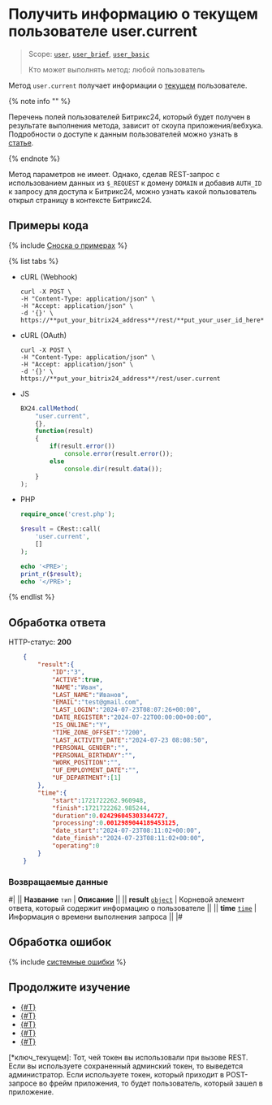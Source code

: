 # Получить информацию о текущем пользователе user.current

> Scope: [`user`](../scopes/permissions.md), [`user_brief`](../scopes/permissions.md), [`user_basic`](../scopes/permissions.md)
>
> Кто может выполнять метод: любой пользователь

Метод `user.current` получает информации о [текущем](*ключ_текущем) пользователе.

{% note info "" %}

Перечень полей пользователей Битрикс24, который будет получен в результате выполнения метода, зависит от скоупа приложения/вебхука. Подробности о доступе к данным пользователей можно узнать в [статье](index.md).

{% endnote %}

Метод параметров не имеет. Однако, сделав REST-запрос с использованием данных из `$_REQUEST` к домену `DOMAIN` и добавив `AUTH_ID` к запросу для доступа к Битрикс24, можно узнать какой пользователь открыл страницу в контексте Битрикс24.

## Примеры кода

{% include [Сноска о примерах](../../_includes/examples.md) %}

{% list tabs %}

- cURL (Webhook)

    ```curl
    curl -X POST \
    -H "Content-Type: application/json" \
    -H "Accept: application/json" \
    -d '{}' \
    https://**put_your_bitrix24_address**/rest/**put_your_user_id_here**/**put_your_webbhook_here**/user.current
    ```

- cURL (OAuth)

    ```curl
    curl -X POST \
    -H "Content-Type: application/json" \
    -H "Accept: application/json" \
    -d '{}' \
    https://**put_your_bitrix24_address**/rest/user.current
    ```

- JS

    ```js
    BX24.callMethod(
        "user.current",
        {},
        function(result)
        {
            if(result.error())
                console.error(result.error());
            else
                console.dir(result.data());
        }
    );
    ```

- PHP

    ```php
    require_once('crest.php');

    $result = CRest::call(
        'user.current',
        []
    );

    echo '<PRE>';
    print_r($result);
    echo '</PRE>';
    ```

{% endlist %}

## Обработка ответа

HTTP-статус: **200**

```json
    {
        "result":{
            "ID":"3",
            "ACTIVE":true,
            "NAME":"Иван",
            "LAST_NAME":"Иванов",
            "EMAIL":"test@gmail.com",
            "LAST_LOGIN":"2024-07-23T08:07:26+00:00",
            "DATE_REGISTER":"2024-07-22T00:00:00+00:00",
            "IS_ONLINE":"Y",
            "TIME_ZONE_OFFSET":"7200",
            "LAST_ACTIVITY_DATE":"2024-07-23 08:08:50",
            "PERSONAL_GENDER":"",
            "PERSONAL_BIRTHDAY":"",
            "WORK_POSITION":"",
            "UF_EMPLOYMENT_DATE":"",
            "UF_DEPARTMENT":[1]
        },
        "time":{
            "start":1721722262.960948,
            "finish":1721722262.985244,
            "duration":0.024296045303344727,
            "processing":0.0012989044189453125,
            "date_start":"2024-07-23T08:11:02+00:00",
            "date_finish":"2024-07-23T08:11:02+00:00",
            "operating":0
        }
    }
```

### Возвращаемые данные

#|
|| **Название**
`тип` | **Описание** ||
|| **result**
[`object`](../data-types.md) | Корневой элемент ответа, который содержит информацию о пользователе ||
|| **time**
[`time`](../data-types.md) | Информация о времени выполнения запроса ||
|#

## Обработка ошибок

{% include [системные ошибки](../../_includes/system-errors.md) %}

## Продолжите изучение 

- [{#T}](./user-add.md)
- [{#T}](./user-update.md)
- [{#T}](./user-get.md)
- [{#T}](./user-search.md)
- [{#T}](./user-fields.md)

[*ключ_текущем]: Тот, чей токен вы использовали при вызове REST. Если вы используете сохраненный админский токен, то выведется администратор. Если используете токен, который приходит в POST-запросе во фрейм приложения, то будет пользователь, который зашел в приложение.
